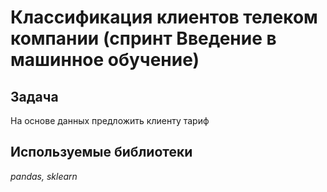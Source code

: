 # Классификация клиентов телеком компании (спринт Введение в машинное обучение)

## Задача

На основе данных предложить клиенту тариф

## Используемые библиотеки
*pandas, sklearn*